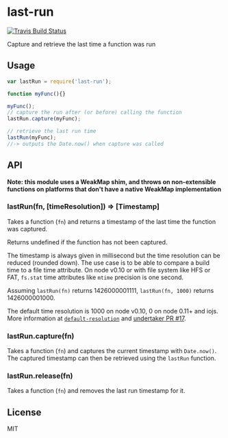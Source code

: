 # last-run

[![Travis Build Status](https://img.shields.io/travis/phated/last-run/master.svg?label=travis&style=flat-square)](https://travis-ci.org/phated/last-run)

Capture and retrieve the last time a function was run

## Usage

```js
var lastRun = require('last-run');

function myFunc(){}

myFunc();
// capture the run after (or before) calling the function
lastRun.capture(myFunc);

// retrieve the last run time
lastRun(myFunc);
//-> outputs the Date.now() when capture was called
```

## API

__Note: this module uses a WeakMap shim, and throws on non-extensible functions on platforms that
don't have a native WeakMap implementation__

### lastRun(fn, [timeResolution]) => [Timestamp]

Takes a function (`fn`) and returns a timestamp of the last time the function was captured.

Returns undefined if the function has not been captured.

The timestamp is always given in millisecond but the time resolution can be reduced (rounded down).
The use case is to be able to compare a build time to a file time attribute.
On node v0.10 or with file system like HFS or FAT, `fs.stat` time attributes like `mtime` precision is one second.

Assuming `lastRun(fn)` returns 1426000001111, `lastRun(fn, 1000)` returns 1426000001000.

The default time resolution is 1000 on node v0.10, 0 on node 0.11+ and iojs.
More information at [`default-resolution`](https://github.com/phated/default-resolution) and
[undertaker PR #17](https://github.com/phated/undertaker/pull/17#issuecomment-82374512).

### lastRun.capture(fn)

Takes a function (`fn`) and captures the current timestamp with `Date.now()`.
The captured timestamp can then be retrieved using the `lastRun` function.

### lastRun.release(fn)

Takes a function (`fn`) and removes the last run timestamp for it.

## License

MIT
